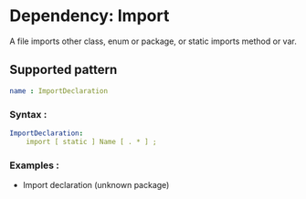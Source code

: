 # Dependency: Import
A file imports other class, enum or package, or static imports method or var.
## Supported pattern
```yaml
name : ImportDeclaration
```
### Syntax : 
```yaml
ImportDeclaration:
    import [ static ] Name [ . * ] ;
```
### Examples : 
- Import declaration (unknown package)